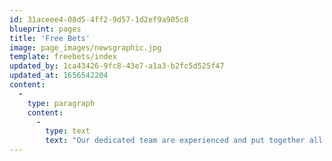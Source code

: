 ```yaml
---
id: 31aceee4-08d5-4ff2-9d57-1d2ef9a905c8
blueprint: pages
title: 'Free Bets'
image: page_images/newsgraphic.jpg
template: freebets/index
updated_by: 1ca43426-9fc8-43e7-a1a3-b2fc5d525f47
updated_at: 1656542204
content:
  -
    type: paragraph
    content:
      -
        type: text
        text: "Our dedicated team are experienced and put together all the latest bookmaker sign up offers for you, these may come as free bet offers,\_enhanced odds sign-up offers\_or even as no deposit offers. As well as these are team also put together all the very best online casino offers and bingo offers for you. That means we are a one-stop-shop for everything you need, all you need to do is pick the best sign up offers for you and get started. Here at The Betting Guys we are not just a free bet site though remember to check out our betting tips pages,\_bookmaker free games\_and our helpful betting guides pages which will tell you everything you need to know about betting."
---
```

